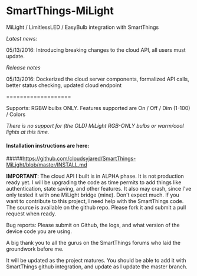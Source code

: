 # SmartThings-MiLight
MiLight / LimitlessLED / EasyBulb integration with SmartThings

*Latest news:*

05/13/2016: Introducing breaking changes to the cloud API, all users must update.

*Release notes*

05/13/2016: Dockerized the cloud server components, formalized API calls, better status checking, updated cloud endpoint

===================

Supports: RGBW bulbs ONLY. Features supported are On / Off / Dim (1-100) / Colors

*There is no support for (the OLD) MiLight RGB-ONLY bulbs or warm/cool lights at this time.*

#### Installation instructions are here: 
#####https://github.com/cloudsyjared/SmartThings-MiLight/blob/master/INSTALL.md


**IMPORTANT**: The cloud API I built is in ALPHA phase. It is not production ready yet. I will be upgrading the code as time permits to add things like authentication, state saving, and other features. It also may crash, since I've only tested it with one MiLight bridge (mine). Don't expect much. If you want to contribute to this project, I need help with the SmartThings code. The source is available on the github repo. Please fork it and submit a pull request when ready.

Bug reports: Please submit on Github, the logs, and what version of the device code you are using.

A big thank you to all the gurus on the SmartThings forums who laid the groundwork before me.

It will be updated as the project matures. You should be able to add it with SmartThings github integration, and update as I update the master branch.
